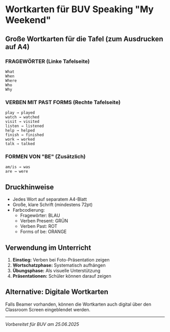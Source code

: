 # Wortkarten für BUV Speaking "My Weekend"

## Große Wortkarten für die Tafel (zum Ausdrucken auf A4)

### FRAGEWÖRTER (Linke Tafelseite)
```
What
When  
Where
Who
Why
```

### VERBEN MIT PAST FORMS (Rechte Tafelseite)
```
play → played
watch → watched  
visit → visited
listen → listened
help → helped
finish → finished
work → worked
talk → talked
```

### FORMEN VON "BE" (Zusätzlich)
```
am/is → was
are → were
```

## Druckhinweise
- Jedes Wort auf separatem A4-Blatt
- Große, klare Schrift (mindestens 72pt)
- Farbcodierung:
  - Fragewörter: BLAU
  - Verben Present: GRÜN
  - Verben Past: ROT
  - Forms of be: ORANGE

## Verwendung im Unterricht
1. **Einstieg:** Verben bei Foto-Präsentation zeigen
2. **Wortschatzphase:** Systematisch aufhängen
3. **Übungsphase:** Als visuelle Unterstützung
4. **Präsentationen:** Schüler können darauf zeigen

## Alternative: Digitale Wortkarten
Falls Beamer vorhanden, können die Wortkarten auch digital über den Classroom Screen eingeblendet werden.

---
*Vorbereitet für BUV am 25.06.2025*